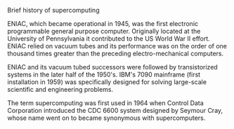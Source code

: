 Brief history of supercomputing

ENIAC, which became operational in 1945, was the first electronic programmable general purpose computer. Originally located at the University of Pennsylvania it contributed to the US World War II effort. ENIAC relied on vacuum tubes and its performance was on the order of one thousand times greater than the preceding electro-mechanical computers.

ENIAC and its vacuum tubed successors were followed by transistorized systems in the later half of the 1950's. IBM's 7090 mainframe (first installation in 1959) was specifically designed for solving large-scale scientific and engineering problems.

The term supercomputing was first used in 1964 when Control Data Corporation introduced the CDC 6600 system designed by Seymour Cray, whose name went on to became synonymous with supercomputers.

